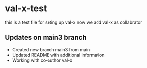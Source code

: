 # val-x-test
this is a test file for seting up val-x
now we add val-x as collabrator 

## Updates on main3 branch
- Created new branch main3 from main
- Updated README with additional information
- Working with co-author val-x

